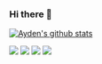 ### Hi there 👋
  [![Ayden's github stats](https://github-readme-stats.vercel.app/api?username=aydenote)](https://github.com/aydenote/github-readme-stats)


<img src="https://img.shields.io/badge/React-61DAFB?style=flat-square&logo=React&logoColor=blue"/>
<img src="https://img.shields.io/badge/JavaScript-F7DF1E?style=flat-square&logo=JavaScript&logoColor=white"/>
<img src="https://img.shields.io/badge/HTML-E34F26?style=flat-square&logo=HTML5&logoColor=white"/>
<img src="https://img.shields.io/badge/CSS-1572B6?style=flat-square&logo=CSS3&logoColor=white"/>


